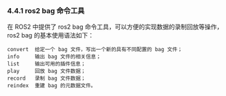 ### 4.4.1 ros2 bag 命令工具

在 ROS2 中提供了 ros2 bag 命令工具，可以方便的实现数据的录制回放等操作，ros2 bag 的基本使用语法如下：

```
convert  给定一个 bag 文件，写出一个新的具有不同配置的 bag 文件；
info     输出 bag 文件的相关信息；
list     输出可用的插件信息；
play     回放 bag 文件数据；
record   录制 bag 文件数据；
reindex  重建 bag 的元数据文件。
```



